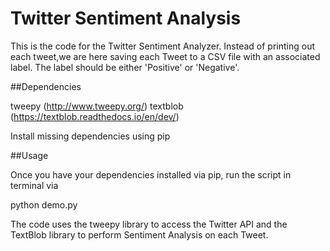 # Twitter Sentiment Analysis

This is the code for the Twitter Sentiment Analyzer. Instead of printing out each tweet,we are here saving each Tweet to a CSV file with an associated label. The label should be either 'Positive' or 'Negative'.


##Dependencies

tweepy (http://www.tweepy.org/)
textblob (https://textblob.readthedocs.io/en/dev/)

Install missing dependencies using pip

##Usage

Once you have your dependencies installed via pip, run the script in terminal via

python demo.py

The code uses the tweepy library to access the Twitter API and the TextBlob library to perform Sentiment Analysis on each Tweet. 

